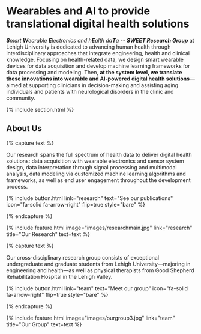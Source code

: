 ---
---

# Wearables and AI to provide translational digital health solutions

_**S**mart **W**earable **E**lectronics and h**E**alth da**T**a_ -- **_SWEET Research Group_** at Lehigh University is dedicated to advancing human health through interdisciplinary approaches that integrate engineering, health and clinical knowledge. Focusing on health-related data, we design smart wearable devices for data acquisition and develop machine learning frameworks for data processing and modeling. Then, **at the system level, we translate these innovations into wearable and AI-powered digital health solutions**—aimed at supporting clinicians in decision-making and assisting aging individuals and patients with neurological disorders in the clinic and community. 

{% include section.html %}

## About Us

{% capture text %}

Our research spans the full spectrum of health data to deliver digital health solutions: data acquisition with wearable electronics and sensor system design, data interpretation through signal processing and multimodal analysis, data modeling via customized machine learning algorithms and frameworks, as well as end user engagement throughout the development process.

{%
  include button.html
  link="research"
  text="See our publications"
  icon="fa-solid fa-arrow-right"
  flip=true
  style="bare"
%}

{% endcapture %}

{%
  include feature.html
  image="images/researchmain.jpg"
  link="research"
  title="Our Research"
  text=text
%}

<!-- {% capture text %}

Lorem ipsum dolor sit amet, consectetur adipiscing elit, sed do eiusmod tempor incididunt ut labore et dolore magna aliqua.

{%
  include button.html
  link="projects"
  text="Browse our projects"
  icon="fa-solid fa-arrow-right"
  flip=true
  style="bare"
%}

{% endcapture %}

{%
  include feature.html
  image="images/photo.jpg"
  link="projects"
  title="Our Projects"
  flip=true
  style="bare"
  text=text
%} -->

{% capture text %}

Our cross-disciplinary research group consists of exceptional undergraduate and graduate students from Lehigh University—majoring in engineering and health—as well as physical therapists from Good Shepherd Rehabilitation Hospital in the Lehigh Valley.

{%
  include button.html
  link="team"
  text="Meet our group"
  icon="fa-solid fa-arrow-right"
  flip=true
  style="bare"
%}

{% endcapture %}

{%
  include feature.html
  image="images/ourgroup3.jpg"
  link="team"
  title="Our Group"
  text=text
%}
